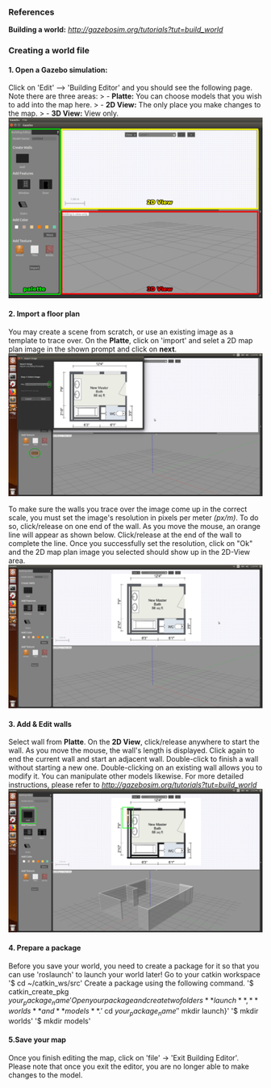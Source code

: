 ### References
**Building a world:** _*http://gazebosim.org/tutorials?tut=build_world*_ 

### Creating a world file
#### 1. Open a Gazebo simulation:
Click on 'Edit' --> 'Building Editor' and you should see the following page. Note there are three areas:
	> - **Platte:** You can choose models that you wish to add into the map here. 
	> - **2D View:** The only place you make changes to the map. 
	> - **3D View:** View only. 
![p1](/images/p1.png)

#### 2. Import a floor plan
You may create a scene from scratch, or use an existing image as a template to trace over. On the **Platte**, click on 'import' and selet a 2D map plan image in the shown prompt and click on **next**.
![p2](/images/p2.png)

To make sure the walls you trace over the image come up in the correct scale, you must set the image's resolution in pixels per meter _(px/m)_. To do so, click/release on one end of the wall. As you move the mouse, an orange line will appear as shown below. Click/release at the end of the wall to complete the line. Once you successfully set the resolution, click on "Ok" and the 2D map plan image you selected should show up in the 2D-View area.
![p3](/images/p3.png)

#### 3. Add & Edit walls
Select wall from **Platte**. On the **2D View**, click/release anywhere to start the wall. As you move the mouse, the wall's length is displayed. Click again to end the current wall and start an adjacent wall. Double-click to finish a wall without starting a new one. Double-clicking on an existing wall allows you to modify it. You can manipulate other models likewise. For more detailed instructions, please refer to _*http://gazebosim.org/tutorials?tut=build_world*_
![p4](/images/p4.png)

#### 4. Prepare a package
Before you save your world, you need to create a package for it so that you can use 'roslaunch' to launch your world later!
Go to your catkin workspace
'$ cd ~/catkin_ws/src'
Create a package using the following command.
'$ catkin_create_pkg ${your_package_name}'
Open your package and create two folders **launch**, **worlds** and **models**.
'$ cd ${your_package_name}'
'$ mkdir launch}'
'$ mkdir worlds'
'$ mkdir models'

#### 5.Save your map
Once you finish editing the map, click on 'file' -> 'Exit Building Editor'. Please note that once you exit the editor, you are no longer able to make changes to the model.